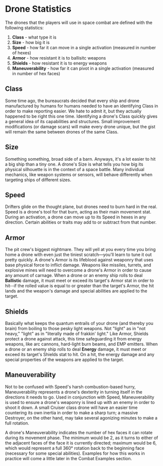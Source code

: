 # Drone Statistics

The drones that the players will use in space combat are defined with the following statistics:

1. **Class** - what type it is
2. **Size** - how big it is
3. **Speed** - how far it can move in a single activation (measured in number of hexes)
4. **Armor** - how resistant it is to ballisitc weapons
5. **Shields** - how resistant it is to energy weapons
6. **Maneuverability** - how far it can pivot in a single activation (measured in number of hex faces)

## Class

Some time ago, the bureaucrats decided that every ship and drone manufactured by humans for humans needed to have an identifying Class in order to make reporting easier. We hate to admit it, but they actually happened to be right this one time. Identifying a drone's Class quickly gives a general idea of its capabilities and structures. Small improvement modifications (or damage scars) will make every drone unique, but the gist will remain the same between drones of the same Class.

## Size

Something something, broad side of a barn. Anyways, it's a lot easier to hit a big ship than a tiny one. A drone's Size is what tells you how big its physical silhouette is in the context of a space battle. Many individual mechanics, like weapon systems or sensors, will behave differently when targeting ships of different sizes.

## Speed

Drifters glide on the thought plane, but drones need to burn hard in the real. Speed is a drone's tool for that burn, acting as their main movement stat. During an activation, a drone can move up to its Speed in hexes in any direction. Certain abilities or traits may add to or subtract from that number.

## Armor

The pit crew's biggest nightmare. They will yell at you every time you bring home a drone with even just the tiniest scratch—you'll learn to tune it out pretty quickly. A drone's Armor is its lifeblood against weaponry that uses base physical force to inflict damage. Weapons like missiles, turrets, and explosive mines will need to overcome a drone's Armor in order to cause any amount of carnage. When a drone or an enemy ship rolls to deal **Ballistic** damage, it must meet or exceed its target's Armor stat in order to hit--if the rolled value is equal to or greater than the target's Armor, the hit lands and the weapon's damage and special abilities are applied to the target.

## Shields

Basically what keeps the quantum entrails of your drone (and thereby you brain) from boiling to those pesky light weapons. Not "light" as in "not heavy," "light" as in "literally made of frakkin' light." Like Armor, Shields protect a drone against attack, this time safeguarding it from energy weapons, like arc cannons, hard-light burn beams, and EMP emitters. When a drone or an enemy ship rolls to deal **Energy** damage, it must meet or exceed its target's Shields stat to hit. On a hit, the energy damage and any special properties of the weapons are applied to the target.

## Maneuverability

Not to be confused with Speed's harsh combustion-based hurry, Maneuverability represents a drone's dexterity in turning itself in the directions it needs to go. Used in conjunction with Speed, Maneuverability is used to ensure a drone's weaponry is lined up with an enemy in order to shoot it down. A small Cruiser class drone will have an easier time countering its own inertia in order to make a sharp turn; a massive Destroyer, on the other hand, may take several agonizing minutes to make a full rotation.

A drone's Maneuverability indicates the number of hex faces it can rotate during its movement phase. The minimum would be 2, as it turns to either of the adjacent faces of the face it is currently directed; maximum would be 6, which would represent a full 360° rotation back to the beginning face (necessary for some special abilities). Examples for how this works in practice will come a little later in the Combat Examples section.
